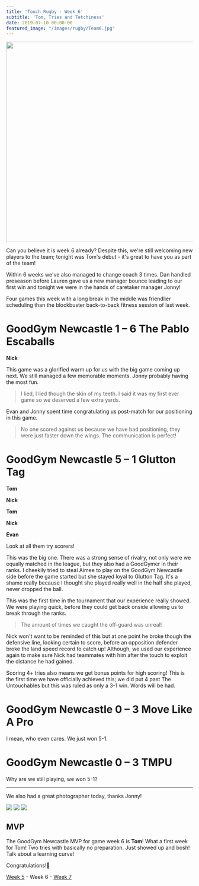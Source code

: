 ```yaml
---
title: 'Touch Rugby - Week 6'
subtitle: 'Tom, Tries and Tetchiness'
date: 2019-07-10 00:00:00
featured_image: "/images/rugby/Team6.jpg"
---
```

<img style = 'width:540px; height: auto' src="/images/rugby/Team6.jpg">

Can you believe it is week 6 already? Despite this, we're still welcoming new players to the team; tonight was Tom's debut - it's great to have you as part of the team!

Within 6 weeks we've also managed to change coach 3 times. Dan handled preseason before Lauren gave us a new manager bounce leading to our first win and tonight we were in the hands of caretaker manager Jonny!

Four games this week with a long break in the middle was friendlier scheduling than the blockbuster back-to-back fitness session of last week. 

  
# GoodGym Newcastle 1 – 6 The Pablo Escaballs

**Nick**

This game was a glorified warm up for us with the big game coming up next. We still managed a few memorable moments. Jonny probably having the most fun.

> I lied, I lied though the skin of my teeth. I said it was my first ever game so we deserved a few extra yards. 

Evan and Jonny spent time congratulating us post-match for our positioning in this game.

> No one scored against us because we have bad positioning, they were just faster down the wings. The communication is perfect!

  
# GoodGym Newcastle 5 – 1 Glutton Tag

**Tom**

**Nick**

**Tom**

**Nick**

**Evan**

Look at all them try scorers! 

This was the big one. There was a strong sense of rivalry, not only were we equally matched in the league, but they also had a GoodGymer in their ranks. I cheekily tried to steal Aimee to play on the GoodGym Newcastle side before the game started but she stayed loyal to Glutton Tag. It's a shame really because I thought she played really well in the half she played, never dropped the ball. 

This was the first time in the tournament that our experience really showed. We were playing quick, before they could get back onside allowing us to break through the ranks. 

> The amount of times we caught the off-guard was unreal!

Nick won't want to be reminded of this but at one point he broke though the defensive line, looking certain to score, before an opposition defender broke the land speed record to catch up! Although, we used our experience again to make sure Nick had teammates with him after the touch to exploit the distance he had gained. 

Scoring 4+ tries also means we get bonus points for high scoring! This is the first time we have officially achieved this; we did put 4 past The Untouchables but this was ruled as only a 3-1 win. Words will be had. 

 
# GoodGym Newcastle 0 – 3 Move Like A Pro

I mean, who even cares. We just won 5-1.


# GoodGym Newcastle 0 – 3 TMPU

Why are we still playing, we won 5-1?


---

We also had a great photographer today, thanks Jonny!

<div class="gallery" data-columns="3">
	<img src="/images/rugby/Action1.jpg">
	<img src="/images/rugby/Action2.jpg">
	<img src="/images/rugby/Action3.jpg">
</div>


## MVP

The GoodGym Newcastle MVP for game week 6 is **Tom**! What a first week for Tom! Two tries with basically no preparation. Just showed up and bosh! Talk about a learning curve!

Congratulations!🎉




[Week 5](/project/rugby5) - Week 6 - [Week 7](/project/rubgy7)
